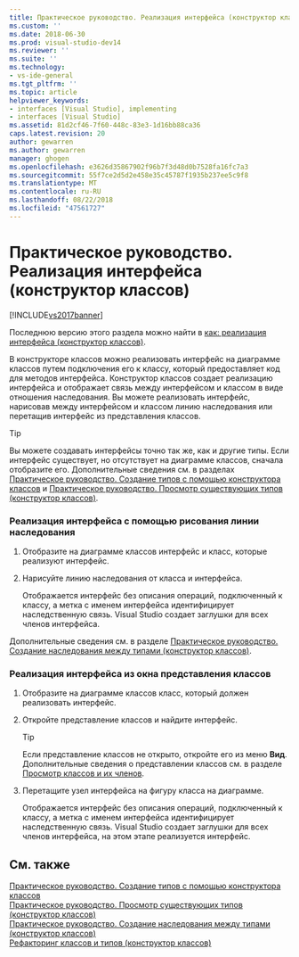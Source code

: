 ```yaml
---
title: Практическое руководство. Реализация интерфейса (конструктор классов) | Документы Майкрософт
ms.custom: ''
ms.date: 2018-06-30
ms.prod: visual-studio-dev14
ms.reviewer: ''
ms.suite: ''
ms.technology:
- vs-ide-general
ms.tgt_pltfrm: ''
ms.topic: article
helpviewer_keywords:
- interfaces [Visual Studio], implementing
- interfaces [Visual Studio]
ms.assetid: 81d2cf46-7f60-448c-83e3-1d16bb88ca36
caps.latest.revision: 20
author: gewarren
ms.author: gewarren
manager: ghogen
ms.openlocfilehash: e3626d35867902f96b7f3d48d0b7528fa16fc7a3
ms.sourcegitcommit: 55f7ce2d5d2e458e35c45787f1935b237ee5c9f8
ms.translationtype: MT
ms.contentlocale: ru-RU
ms.lasthandoff: 08/22/2018
ms.locfileid: "47561727"
---
```

# <a name="how-to-implement-an-interface-class-designer"></a>Практическое руководство. Реализация интерфейса (конструктор классов)
[!INCLUDE[vs2017banner](../includes/vs2017banner.md)]

Последнюю версию этого раздела можно найти в [как: реализация интерфейса (конструктор классов)](https://docs.microsoft.com/visualstudio/ide/how-to-implement-an-interface-class-designer).  
  
В конструкторе классов можно реализовать интерфейс на диаграмме классов путем подключения его к классу, который предоставляет код для методов интерфейса. Конструктор классов создает реализацию интерфейса и отображает связь между интерфейсом и классом в виде отношения наследования. Вы можете реализовать интерфейс, нарисовав между интерфейсом и классом линию наследования или перетащив интерфейс из представления классов.  
  
> [!TIP]
>  Вы можете создавать интерфейсы точно так же, как и другие типы. Если интерфейс существует, но отсутствует на диаграмме классов, сначала отобразите его. Дополнительные сведения см. в разделах [Практическое руководство. Создание типов с помощью конструктора классов](../ide/how-to-create-types-by-using-class-designer.md) и [Практическое руководство. Просмотр существующих типов (конструктор классов)](../ide/how-to-view-existing-types-class-designer.md).  
  
### <a name="to-implement-an-interface-by-drawing-an-inheritance-line"></a>Реализация интерфейса с помощью рисования линии наследования  
  
1.  Отобразите на диаграмме классов интерфейс и класс, которые реализуют интерфейс.  
  
2.  Нарисуйте линию наследования от класса и интерфейса.  
  
     Отображается интерфейс без описания операций, подключенный к классу, а метка с именем интерфейса идентифицирует наследственную связь. Visual Studio создает заглушки для всех членов интерфейса.  
  
 Дополнительные сведения см. в разделе [Практическое руководство. Создание наследования между типами (конструктор классов)](../ide/how-to-create-inheritance-between-types-class-designer.md).  
  
### <a name="to-implement-an-interface-from-the-class-view-window"></a>Реализация интерфейса из окна представления классов  
  
1.  Отобразите на диаграмме классов класс, который должен реализовать интерфейс.  
  
2.  Откройте представление классов и найдите интерфейс.  
  
    > [!TIP]
    >  Если представление классов не открыто, откройте его из меню **Вид**. Дополнительные сведения о представлении классов см. в разделе [Просмотр классов и их членов](http://msdn.microsoft.com/en-us/71e9e8f3-261a-4e0c-87bf-5ec48b8bf333).  
  
3.  Перетащите узел интерфейса на фигуру класса на диаграмме.  
  
     Отображается интерфейс без описания операций, подключенный к классу, а метка с именем интерфейса идентифицирует наследственную связь. Visual Studio создает заглушки для всех членов интерфейса, на этом этапе реализуется интерфейс.  
  
## <a name="see-also"></a>См. также  
 [Практическое руководство. Создание типов с помощью конструктора классов](../ide/how-to-create-types-by-using-class-designer.md)   
 [Практическое руководство. Просмотр существующих типов (конструктор классов)](../ide/how-to-view-existing-types-class-designer.md)   
 [Практическое руководство. Создание наследования между типами (конструктор классов)](../ide/how-to-create-inheritance-between-types-class-designer.md)   
 [Рефакторинг классов и типов (конструктор классов)](../ide/refactoring-classes-and-types-class-designer.md)



